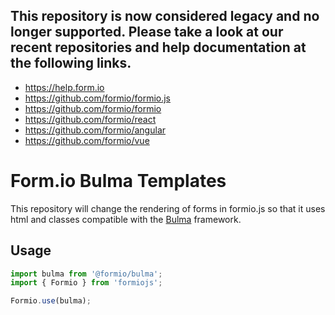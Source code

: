 ## This repository is now considered legacy and no longer supported. Please take a look at our recent repositories and help documentation at the following links.
 - https://help.form.io
 - https://github.com/formio/formio.js
 - https://github.com/formio/formio
 - https://github.com/formio/react
 - https://github.com/formio/angular
 - https://github.com/formio/vue

# Form.io Bulma Templates

This repository will change the rendering of forms in formio.js so that it uses html and classes compatible with the [Bulma](https://bulma.io/) framework. 

## Usage

```javascript
import bulma from '@formio/bulma';
import { Formio } from 'formiojs';

Formio.use(bulma);
```

